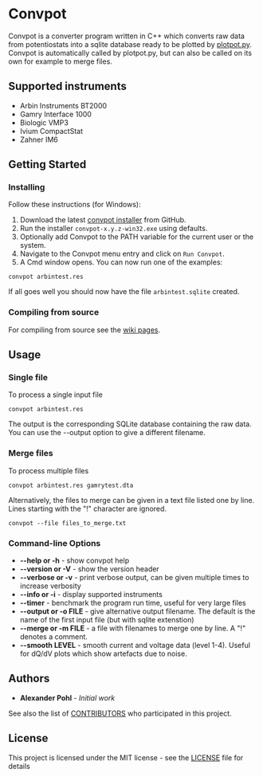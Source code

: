 # Convpot

Convpot is a converter program written in C++ which converts raw data from potentiostats into a sqlite database ready to be plotted by [plotpot.py](https://github.com/ahpohl/plotpot). Convpot is automatically called by plotpot.py, but can also be called on its own for example to merge files. 

## Supported instruments

* Arbin Instruments BT2000
* Gamry Interface 1000
* Biologic VMP3
* Ivium CompactStat
* Zahner IM6

## Getting Started

### Installing

Follow these instructions (for Windows):

1. Download the latest [convpot installer](https://github.com/ahpohl/convpot/releases/latest) from GitHub.
1. Run the installer `convpot-x.y.z-win32.exe` using defaults.
1. Optionally add Convpot to the PATH variable for the current user or the system.
1. Navigate to the Convpot menu entry and click on `Run Convpot`.
1. A Cmd window opens. You can now run one of the examples:
```
convpot arbintest.res
```
If all goes well you should now have the file `arbintest.sqlite` created.

### Compiling from source

For compiling from source see the [wiki pages](https://github.com/ahpohl/convpot/wiki).

## Usage

### Single file

To process a single input file

`convpot arbintest.res`

The output is the corresponding SQLite database containing the raw data. You can use the --output option to give a different filename.

### Merge files

To process multiple files

`convpot arbintest.res gamrytest.dta`

Alternatively, the files to merge can be given in a text file listed one by line. Lines starting with the "!" character are ignored.

`convpot --file files_to_merge.txt`

### Command-line Options

* **--help or -h** - show convpot help
* **--version or -V** - show the version header
* **--verbose or -v** - print verbose output, can be given multiple times to increase verbosity
* **--info or -i** - display supported instruments
* **--timer** - benchmark the program run time, useful for very large files
* **--output or -o FILE** - give alternative output filename. The default is the name of the first input file (but with sqlite extenstion)
* **--merge or -m FILE** - a file with filenames to merge one by line. A "!" denotes a comment.
* **--smooth LEVEL** - smooth current and voltage data (level 1-4). Useful for dQ/dV plots which show artefacts due to noise.

## Authors

* **Alexander Pohl** - *Initial work*

See also the list of [CONTRIBUTORS](https://github.com/ahpohl/convpot/blob/master/CONTRIBUTORS.md) who participated in this project.

## License

This project is licensed under the MIT license - see the [LICENSE](LICENSE) file for details

